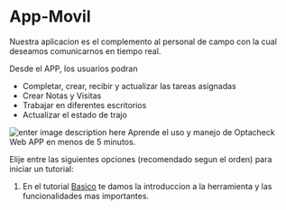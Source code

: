 # App-Movil

Nuestra aplicacion es el complemento al personal de campo con la cual deseamos comunicarnos en tiempo real.

Desde el APP, los usuarios podran 

 - Completar, crear, recibir y actualizar las tareas asignadas
 - Crear Notas y Visitas
 - Trabajar en diferentes escritorios
 - Actualizar el estado de trajo

 

![enter image description here](https://hook-docs.s3.amazonaws.com/images/collage1.png)
Aprende el uso y manejo de Optacheck Web APP en menos de 5 minutos. 

Elije entre las siguientes opciones (recomendado segun el orden) para iniciar un tutorial:
 1. En el tutorial [Basico](/v1/web-app/basico/introduccion.html) te damos la introduccion a la herramienta y las funcionalidades mas importantes. 
<!--stackedit_data:
eyJoaXN0b3J5IjpbMTYzMTE1MDM1MiwtMTUyODAzMjg4OCwxNT
A1Njc2Mjc1LDczMDk5ODExNl19
-->